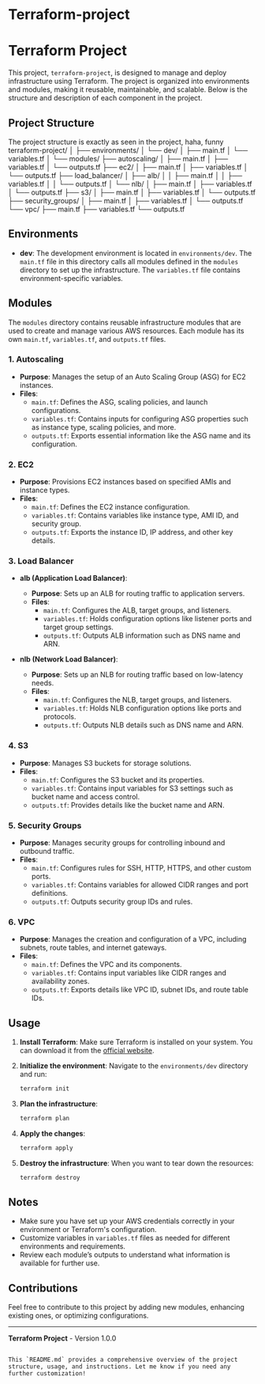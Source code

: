 # Terraform-project



# Terraform Project

This project, `terraform-project`, is designed to manage and deploy infrastructure using Terraform. The project is organized into environments and modules, making it reusable, maintainable, and scalable. Below is the structure and description of each component in the project.

## Project Structure

The project structure is exactly as seen in the project, haha, funny
terraform-project/
│
├── environments/
│   └── dev/
│       ├── main.tf
│       └── variables.tf
│
└── modules/
    ├── autoscaling/
    │   ├── main.tf
    │   ├── variables.tf
    │   └── outputs.tf
    ├── ec2/
    │   ├── main.tf
    │   ├── variables.tf
    │   └── outputs.tf
    ├── load_balancer/
    │   ├── alb/
    │   │   ├── main.tf
    │   │   ├── variables.tf
    │   │   └── outputs.tf
    │   └── nlb/
    │       ├── main.tf
    │       ├── variables.tf
    │       └── outputs.tf
    ├── s3/
    │   ├── main.tf
    │   ├── variables.tf
    │   └── outputs.tf
    ├── security_groups/
    │   ├── main.tf
    │   ├── variables.tf
    │   └── outputs.tf
    └── vpc/
        ├── main.tf
        ├── variables.tf
        └── outputs.tf

## Environments

- **dev**: The development environment is located in `environments/dev`. The `main.tf` file in this directory calls all modules defined in the `modules` directory to set up the infrastructure. The `variables.tf` file contains environment-specific variables.

## Modules

The `modules` directory contains reusable infrastructure modules that are used to create and manage various AWS resources. Each module has its own `main.tf`, `variables.tf`, and `outputs.tf` files.

### 1. Autoscaling

- **Purpose**: Manages the setup of an Auto Scaling Group (ASG) for EC2 instances.
- **Files**:
  - `main.tf`: Defines the ASG, scaling policies, and launch configurations.
  - `variables.tf`: Contains inputs for configuring ASG properties such as instance type, scaling policies, and more.
  - `outputs.tf`: Exports essential information like the ASG name and its configuration.

### 2. EC2

- **Purpose**: Provisions EC2 instances based on specified AMIs and instance types.
- **Files**:
  - `main.tf`: Defines the EC2 instance configuration.
  - `variables.tf`: Contains variables like instance type, AMI ID, and security group.
  - `outputs.tf`: Exports the instance ID, IP address, and other key details.

### 3. Load Balancer

- **alb (Application Load Balancer)**:
  - **Purpose**: Sets up an ALB for routing traffic to application servers.
  - **Files**:
    - `main.tf`: Configures the ALB, target groups, and listeners.
    - `variables.tf`: Holds configuration options like listener ports and target group settings.
    - `outputs.tf`: Outputs ALB information such as DNS name and ARN.
    
- **nlb (Network Load Balancer)**:
  - **Purpose**: Sets up an NLB for routing traffic based on low-latency needs.
  - **Files**:
    - `main.tf`: Configures the NLB, target groups, and listeners.
    - `variables.tf`: Holds NLB configuration options like ports and protocols.
    - `outputs.tf`: Outputs NLB details such as DNS name and ARN.

### 4. S3

- **Purpose**: Manages S3 buckets for storage solutions.
- **Files**:
  - `main.tf`: Configures the S3 bucket and its properties.
  - `variables.tf`: Contains input variables for S3 settings such as bucket name and access control.
  - `outputs.tf`: Provides details like the bucket name and ARN.

### 5. Security Groups

- **Purpose**: Manages security groups for controlling inbound and outbound traffic.
- **Files**:
  - `main.tf`: Configures rules for SSH, HTTP, HTTPS, and other custom ports.
  - `variables.tf`: Contains variables for allowed CIDR ranges and port definitions.
  - `outputs.tf`: Outputs security group IDs and rules.

### 6. VPC

- **Purpose**: Manages the creation and configuration of a VPC, including subnets, route tables, and internet gateways.
- **Files**:
  - `main.tf`: Defines the VPC and its components.
  - `variables.tf`: Contains input variables like CIDR ranges and availability zones.
  - `outputs.tf`: Exports details like VPC ID, subnet IDs, and route table IDs.

## Usage

1. **Install Terraform**: Make sure Terraform is installed on your system. You can download it from the [official website](https://www.terraform.io/downloads).

2. **Initialize the environment**:
   Navigate to the `environments/dev` directory and run:
   ```bash
   terraform init
   ```

3. **Plan the infrastructure**:
   ```bash
   terraform plan
   ```

4. **Apply the changes**:
   ```bash
   terraform apply
   ```

5. **Destroy the infrastructure**:
   When you want to tear down the resources:
   ```bash
   terraform destroy
   ```

## Notes

- Make sure you have set up your AWS credentials correctly in your environment or Terraform's configuration.
- Customize variables in `variables.tf` files as needed for different environments and requirements.
- Review each module’s outputs to understand what information is available for further use.

## Contributions

Feel free to contribute to this project by adding new modules, enhancing existing ones, or optimizing configurations.

---

**Terraform Project** - Version 1.0.0
```

This `README.md` provides a comprehensive overview of the project structure, usage, and instructions. Let me know if you need any further customization!